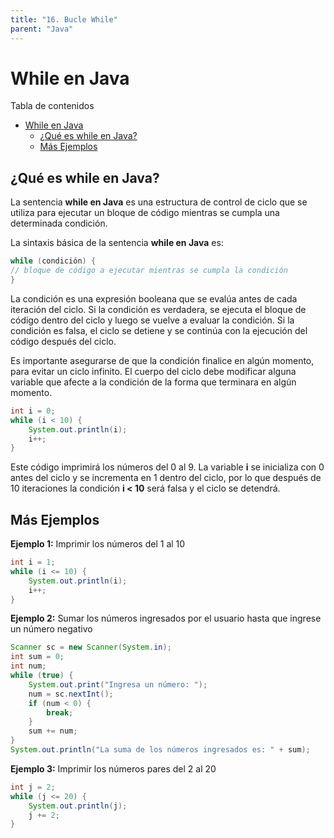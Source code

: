 ```yaml
---
title: "16. Bucle While"
parent: "Java"
---
```


While en Java
=============

Tabla de contenidos

- [While en Java](#while-en-java)
  - [¿Qué es while en Java?](#qué-es-while-en-java)
  - [Más Ejemplos](#más-ejemplos)

¿Qué es while en Java?
----------------------

La sentencia **while en Java** es una estructura de control de ciclo que se utiliza para ejecutar un bloque de código mientras se cumpla una determinada condición.

La sintaxis básica de la sentencia **while en Java** es:

```java
while (condición) {     
// bloque de código a ejecutar mientras se cumpla la condición
}
```

La condición es una expresión booleana que se evalúa antes de cada iteración del ciclo. Si la condición es verdadera, se ejecuta el bloque de código dentro del ciclo y luego se vuelve a evaluar la condición. Si la condición es falsa, el ciclo se detiene y se continúa con la ejecución del código después del ciclo.

Es importante asegurarse de que la condición finalice en algún momento, para evitar un ciclo infinito. El cuerpo del ciclo debe modificar alguna variable que afecte a la condición de la forma que terminara en algún momento.

```java 
int i = 0; 
while (i < 10) {     
    System.out.println(i);    
    i++;
}
```


Este código imprimirá los números del 0 al 9. La variable **i** se inicializa con 0 antes del ciclo y se incrementa en 1 dentro del ciclo, por lo que después de 10 iteraciones la condición **i < 10** será falsa y el ciclo se detendrá.

Más Ejemplos
------------

**Ejemplo 1:** Imprimir los números del 1 al 10
```java
int i = 1; 
while (i <= 10) {     
    System.out.println(i);    
    i++;
}
```



**Ejemplo 2:** Sumar los números ingresados por el usuario hasta que ingrese un número negativo
```java
Scanner sc = new Scanner(System.in);
int sum = 0;
int num;
while (true) {
    System.out.print("Ingresa un número: ");
    num = sc.nextInt();
    if (num < 0) {
        break;
    }
    sum += num;
}
System.out.println("La suma de los números ingresados es: " + sum);
```


**Ejemplo 3:** Imprimir los números pares del 2 al 20

```java
int j = 2; 
while (j <= 20) {     
    System.out.println(j);    
    j += 2;
}
```

